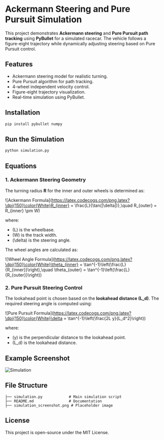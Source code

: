 # Ackermann Steering and Pure Pursuit Simulation

This project demonstrates **Ackermann steering** and **Pure Pursuit path tracking** using **PyBullet** for a simulated racecar. The vehicle follows a figure-eight trajectory while dynamically adjusting steering based on Pure Pursuit control.

## Features
- Ackermann steering model for realistic turning.
- Pure Pursuit algorithm for path tracking.
- 4-wheel independent velocity control.
- Figure-eight trajectory visualization.
- Real-time simulation using PyBullet.

## Installation
```bash
pip install pybullet numpy
```

## Run the Simulation
```bash
python simulation.py
```

## Equations

### 1. Ackermann Steering Geometry
The turning radius **R** for the inner and outer wheels is determined as:

![Ackermann Formula](https://latex.codecogs.com/png.latex?\dpi{150}\color{White}R_{inner} = \frac{L}{\tan(|\delta|)},\quad R_{outer} = R_{inner} \pm W)

where:
- \(L\) is the wheelbase.
- \(W\) is the track width.
- \(\delta\) is the steering angle.

The wheel angles are calculated as:

![Wheel Angle Formula](https://latex.codecogs.com/png.latex?\dpi{150}\color{White}\theta_{inner} = \tan^{-1}\left(\frac{L}{R_{inner}}\right),\quad \theta_{outer} = \tan^{-1}\left(\frac{L}{R_{outer}}\right))

### 2. Pure Pursuit Steering Control
The lookahead point is chosen based on the **lookahead distance (L_d)**. The required steering angle is computed using:

![Pure Pursuit Formula](https://latex.codecogs.com/png.latex?\dpi{150}\color{White}\delta = \tan^{-1}\left(\frac{2L y}{L_d^2}\right))

where:
- \(y\) is the perpendicular distance to the lookahead point.
- \(L_d\) is the lookahead distance.

## Example Screenshot
![Simulation](simulation_screenshot.png)

## File Structure
```
├── simulation.py            # Main simulation script
├── README.md                # Documentation
├── simulation_screenshot.png # Placeholder image
```

## License
This project is open-source under the MIT License.


